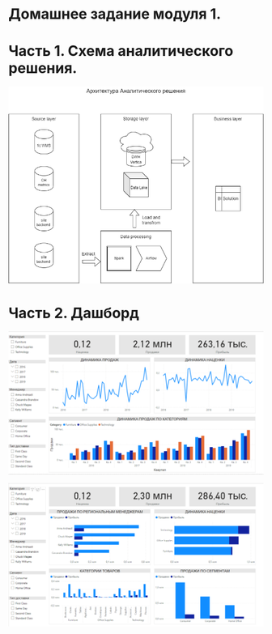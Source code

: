 # Домашнее задание модуля 1.
# Часть 1. Схема аналитического решения.

![Alt text](https://github.com/likepyt/datalearn/blob/main/de101/module-01/scheme.png)

# Часть 2. Дашборд

![Alt text](https://github.com/likepyt/datalearn/blob/main/de101/module-01/dashboard.png)


![Alt text](https://github.com/likepyt/datalearn/blob/main/de101/module-01/dashboard2.png)
